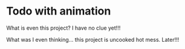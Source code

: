 # Todo with animation

What is even this project? I have no clue yet!!!

What was I even thinking... this project is uncooked hot mess. Later!!!

